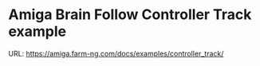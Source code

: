 # Amiga Brain Follow Controller Track example

URL: https://amiga.farm-ng.com/docs/examples/controller_track/
